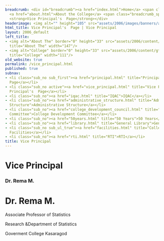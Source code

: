 ```yaml
---
breadcrumb: <div id="breadcrumb"><a href="index.html">Home</a> <span class="breadcrumb_spacer">&gt;</span>
  <a href="about.html">About the College</a> <span class="breadcrumb_spacer">&gt;</span>
  <strong>Vice Principal's  Page</strong></div>
headerimage: <img alt="" height="105" src="assets/2006/images/banners/about.jpg" width="472"/>
html_title: Vice Principal's  Page | Vice Principal
layout: 2006_default
left_title:
- <img alt="About The" border="0" height="33" src="assets/2006/content/gt/6c823ce509233ee7077ed1b754cb8830.png"
  title="About The" width="147"/>
- <img alt="College" border="0" height="33" src="assets/2006/content/gt/50e0a1247d4d2e8d760ae187462b9408.png"
  title="College" width="111"/>
old_website: true
permalink: /vice_principal.html
published: true
subnav:
- <li class="sub_no sub_first"><a href="principal.html" title="Principal's Page">Principal's
  Page</a></li>
- <li class="sub_no active"><a href="vice_principal.html" title="Vice Principal's  Page">Vice
  Principal's  Page</a></li>
- <li class="sub_no"><a href="iqac.html" title="IQAC">IQAC</a></li>
- <li class="sub_no"><a href="administrative_structure.html" title="Administrative
  Structure">Administrative Structure</a></li>
- <li class="sub_no"><a href="college_development_council.html" title="College Development
  Committee">College Development Committee</a></li>
- <li class="sub_no"><a href="50years.html" title="50 Years">50 Years</a></li>
- <li class="sub_no"><a href="library.html" title="General Library">General Library</a></li>
- <li class="sub_no sub_ul_true"><a href="facilities.html" title="College Facilities">College
  Facilities</a></li>
- <li class="sub_no"><a href="rti.html" title="RTI">RTI</a></li>
title: Vice Principal
---
```


# Vice Principal

####

### Dr. Rema M.

# Dr. Rema M.

Associate Professor of Statistics

Research &Department of Statistics

Goverment College Kasaragod